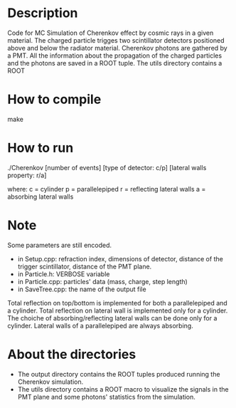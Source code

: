 # Description
Code for MC Simulation of Cherenkov effect by cosmic rays in a given material. The charged particle trigges two scintillator detectors positioned above and below the radiator material. Cherenkov photons are gathered by a PMT.
All the information about the propagation of the charged particles and the photons are saved in a ROOT tuple. The utils directory contains a ROOT 

# How to compile
make

# How to run
./Cherenkov [number of events] [type of detector: c/p] [lateral walls property: r/a]

where:
c = cylinder
p = parallelepiped
r = reflecting lateral walls
a = absorbing lateral walls

# Note
Some parameters are still encoded.
* in Setup.cpp: refraction index, dimensions of detector, distance of the trigger scintillator, distance of the PMT plane.
* in Particle.h: VERBOSE variable
* in Particle.cpp: particles' data (mass, charge, step length)
* in SaveTree.cpp: the name of the output file

Total reflection on top/bottom is implemented for both a parallelepiped and a cylinder.
Total reflection on lateral wall is implemented only for a cylinder.
The choiche of absorbing/reflecting lateral walls can be done only for a cylinder. Lateral walls of a parallelepiped are always absorbing.

# About the directories
* The output directory contains the ROOT tuples produced running the Cherenkov simulation.
* The utils directory contains a ROOT macro to visualize the signals in the PMT plane and some photons' statistics from the simulation.
